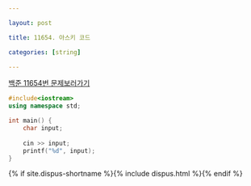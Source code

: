 ```yaml
---

layout: post

title: 11654. 아스키 코드

categories: [string]

---
```

[백준 11654번 문제보러가기](https://www.acmicpc.net/problem/11654)

```cpp
#include<iostream>
using namespace std;

int main() {
	char input;
	
	cin >> input;
	printf("%d", input);
}
```

{% if site.dispus-shortname %}{% include dispus.html %}{% endif %}